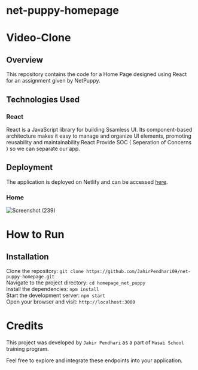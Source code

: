 # net-puppy-homepage

# Video-Clone

## Overview

This repository contains the code for a Home Page designed using React  for an assignment given by NetPuppy.

## Technologies Used
         
### React

React is a JavaScript library for building Ssamless UI. Its component-based architecture makes it easy to manage and organize UI elements, promoting reusability and maintainability.React Provide SOC ( Seperation of Concerns ) so we can separate our app.


## Deployment

The application is deployed on Netlify and can be accessed [here](https://net-puppy-homepage.netlify.app/).


### Home 


![Screenshot (239)](https://github.com/JahirPendhari09/net-puppy-homepage/assets/128920395/1c180d67-8757-41c5-b7eb-918a3c8ae73d)



 # How to Run <br/>
   <h2>Installation</h2>
   
   Clone the repository:   ``` git clone https://github.com/JahirPendhari09/net-puppy-homepage.git ``` <br/>
   Navigate to the project directory:   ``` cd homepage_net_puppy ``` <br/>
   Install the dependencies:   ``` npm install ``` <br/>
   Start the development server:   ``` npm start ``` <br/>
   Open your browser and visit:   ``` http://localhost:3000 ``` <br/>

   # Credits <br/>
   This project was developed by ```Jahir Pendhari``` as a part of ```Masai School``` training program.

   <p>Feel free to explore and integrate these endpoints into your application.</p>
  
